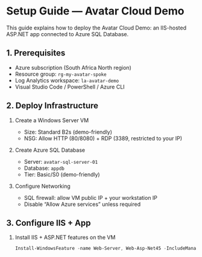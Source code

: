 # Setup Guide — Avatar Cloud Demo

This guide explains how to deploy the Avatar Cloud Demo: an IIS-hosted ASP.NET app connected to Azure SQL Database.

## 1. Prerequisites
- Azure subscription (South Africa North region)
- Resource group: `rg-my-avatar-spoke`
- Log Analytics workspace: `la-avatar-demo`
- Visual Studio Code / PowerShell / Azure CLI

## 2. Deploy Infrastructure
1. Create a Windows Server VM 


   - Size: Standard B2s (demo-friendly)
   - NSG: Allow HTTP (80/8080) + RDP (3389, restricted to your IP)

2. Create Azure SQL Database
   - Server: `avatar-sql-server-01`
   - Database: `appdb`
   - Tier: Basic/S0 (demo-friendly)

3. Configure Networking
   - SQL firewall: allow VM public IP + your workstation IP
   - Disable “Allow Azure services” unless required

## 3. Configure IIS + App
1. Install IIS + ASP.NET features on the VM
   ```powershell
   Install-WindowsFeature -name Web-Server, Web-Asp-Net45 -IncludeManagementTools
